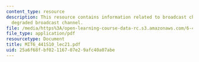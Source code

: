 ```yaml
---
content_type: resource
description: This resource contains information related to broadcast channel and gaussian
  degraded broadcast channel.
file: /media/https%3A/open-learning-course-data-rc.s3.amazonaws.com/6-441-information-theory-spring-2010/25a6f68fbf02116707e29afc40a07abe_MIT6_441S10_lec21.pdf
file_type: application/pdf
resourcetype: Document
title: MIT6_441S10_lec21.pdf
uid: 25a6f68f-bf02-1167-07e2-9afc40a07abe
---
```

